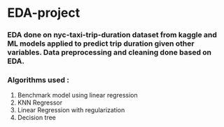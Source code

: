 # EDA-project

### EDA done on nyc-taxi-trip-duration dataset from kaggle and ML models applied to predict trip duration given other variables. Data preprocessing and cleaning done based on EDA.

### Algorithms used :

1) Benchmark model using linear regression
2) KNN Regressor
3) Linear Regression with regularization
4) Decision tree 
